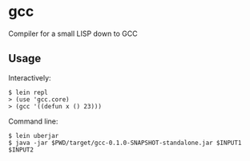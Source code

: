 # gcc

Compiler for a small LISP down to GCC

## Usage

Interactively:

    $ lein repl
    > (use 'gcc.core)
    > (gcc '((defun x () 23)))

Command line:

    $ lein uberjar
    $ java -jar $PWD/target/gcc-0.1.0-SNAPSHOT-standalone.jar $INPUT1 $INPUT2